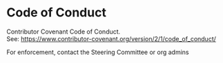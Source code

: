 # Code of Conduct

Contributor Covenant Code of Conduct.  
See: https://www.contributor-covenant.org/version/2/1/code_of_conduct/

For enforcement, contact the Steering Committee or org admins

